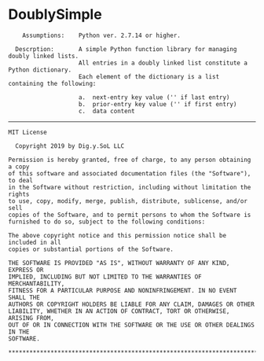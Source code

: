 # DoublySimple

	    Assumptions:	Python ver. 2.7.14 or higher.
      
      Descrption:       A simple Python function library for managing doubly linked lists.
                        All entries in a doubly linked list constitute a Python dictionary.
                        Each element of the dictionary is a list containing the following:
    
                        a.  next-entry key value ('' if last entry)
                        b.  prior-entry key value ('' if first entry)
                        c.  data content
	
  **************************************************************************************

    MIT License
    
	  Copyright 2019 by Dig.y.SoL LLC

    Permission is hereby granted, free of charge, to any person obtaining a copy
    of this software and associated documentation files (the "Software"), to deal
    in the Software without restriction, including without limitation the rights
    to use, copy, modify, merge, publish, distribute, sublicense, and/or sell
    copies of the Software, and to permit persons to whom the Software is
    furnished to do so, subject to the following conditions:

    The above copyright notice and this permission notice shall be included in all
    copies or substantial portions of the Software.

    THE SOFTWARE IS PROVIDED "AS IS", WITHOUT WARRANTY OF ANY KIND, EXPRESS OR
    IMPLIED, INCLUDING BUT NOT LIMITED TO THE WARRANTIES OF MERCHANTABILITY,
    FITNESS FOR A PARTICULAR PURPOSE AND NONINFRINGEMENT. IN NO EVENT SHALL THE
    AUTHORS OR COPYRIGHT HOLDERS BE LIABLE FOR ANY CLAIM, DAMAGES OR OTHER
    LIABILITY, WHETHER IN AN ACTION OF CONTRACT, TORT OR OTHERWISE, ARISING FROM,
    OUT OF OR IN CONNECTION WITH THE SOFTWARE OR THE USE OR OTHER DEALINGS IN THE
    SOFTWARE.

	**************************************************************************************
